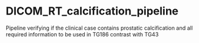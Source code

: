 # DICOM_RT_calcification_pipeline

Pipeline verifying if the clinical case contains prostatic calcification and all required information to be used in TG186 contrast with TG43